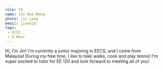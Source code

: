 ```yaml
---
role: TA
name: Jin Wei Wong
photo: jin.jpeg
email: jinwei@
tags:
 - UCS2
 - 8 Hour
---
```

Hi, I'm Jin! I'm currently a junior majoring in EECS, and I come from Malaysia! During my free time, I like to take walks, cook and play tennis! I'm super excited to tutor for EE 120 and look forward to meeting all of you!
